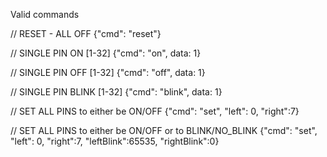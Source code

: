 Valid commands

// RESET - ALL OFF
{"cmd": "reset"}

// SINGLE PIN ON [1-32]
{"cmd": "on", data: 1}

// SINGLE PIN OFF [1-32]
{"cmd": "off", data: 1}

// SINGLE PIN BLINK [1-32]
{"cmd": "blink", data: 1}

// SET ALL PINS to either be ON/OFF
{"cmd": "set", "left": 0, "right":7}

// SET ALL PINS to either be ON/OFF or to BLINK/NO_BLINK
{"cmd": "set", "left": 0, "right":7, "leftBlink":65535, "rightBlink":0}
